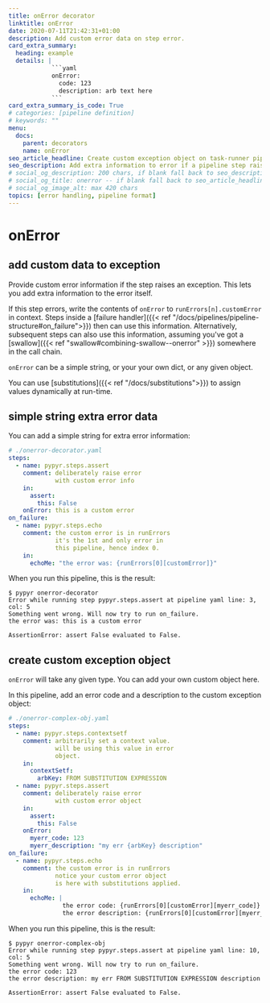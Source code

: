 ```yaml
---
title: onError decorator
linktitle: onError
date: 2020-07-11T21:42:31+01:00
description: Add custom error data on step error.
card_extra_summary:
  heading: example
  details: |
            ```yaml
            onError:
              code: 123
              description: arb text here
            ```
card_extra_summary_is_code: True
# categories: [pipeline definition]
# keywords: ""
menu:
  docs:
    parent: decorators
    name: onError
seo_article_headline: Create custom exception object on task-runner pipeline failure.
seo_description: Add extra information to error if a pipeline step raises an exception.
# social_og_description: 200 chars, if blank fall back to seo_description then description
# social_og_title: onerror -- if blank fall back to seo_article_headline > .Title. Max 70 chars
# social_og_image_alt: max 420 chars
topics: [error handling, pipeline format]
---
```

# onError
## add custom data to exception
Provide custom error information if the step raises an exception. This lets you
add extra information to the error itself.

If this step errors, write the contents of `onError` to 
`runErrors[n].customError` in context. Steps inside a 
[failure handler]({{< ref "/docs/pipelines/pipeline-structure#on_failure">}}) 
then can use this information. Alternatively, subsequent steps can also use this 
information, assuming you've got a [swallow]({{< ref "swallow#combining-swallow--onerror" >}}) somewhere 
in the call chain.

`onError` can be a simple string, or your your own dict, or any given object. 

You can use [substitutions]({{< ref "/docs/substitutions">}}) to assign values 
dynamically at run-time.

## simple string extra error data
You can add a simple string for extra error information:

```yaml
# ./onerror-decorator.yaml
steps:
  - name: pypyr.steps.assert
    comment: deliberately raise error
             with custom error info
    in:
      assert:
        this: False
    onError: this is a custom error
on_failure:
  - name: pypyr.steps.echo
    comment: the custom error is in runErrors
             it's the 1st and only error in
             this pipeline, hence index 0.
    in:
      echoMe: "the error was: {runErrors[0][customError]}"
```

When you run this pipeline, this is the result:

```text
$ pypyr onerror-decorator
Error while running step pypyr.steps.assert at pipeline yaml line: 3, col: 5
Something went wrong. Will now try to run on_failure.
the error was: this is a custom error

AssertionError: assert False evaluated to False.
```

## create custom exception object
`onError` will take any given type. You can add your own custom object here.

In this pipeline, add an error code and a description to the custom exception
object:

```yaml
# ./onerror-complex-obj.yaml
steps:
  - name: pypyr.steps.contextsetf
    comment: arbitrarily set a context value.
             will be using this value in error
             object.
    in:
      contextSetf: 
        arbKey: FROM SUBSTITUTION EXPRESSION
  - name: pypyr.steps.assert
    comment: deliberately raise error
             with custom error object
    in:
      assert:
        this: False
    onError:
      myerr_code: 123
      myerr_description: "my err {arbKey} description"
on_failure:
  - name: pypyr.steps.echo
    comment: the custom error is in runErrors
             notice your custom error object
             is here with substitutions applied.
    in:
      echoMe: |
               the error code: {runErrors[0][customError][myerr_code]}
               the error description: {runErrors[0][customError][myerr_description]}
```

When you run this pipeline, this is the result:

```text
$ pypyr onerror-complex-obj
Error while running step pypyr.steps.assert at pipeline yaml line: 10, col: 5
Something went wrong. Will now try to run on_failure.
the error code: 123
the error description: my err FROM SUBSTITUTION EXPRESSION description

AssertionError: assert False evaluated to False.
```